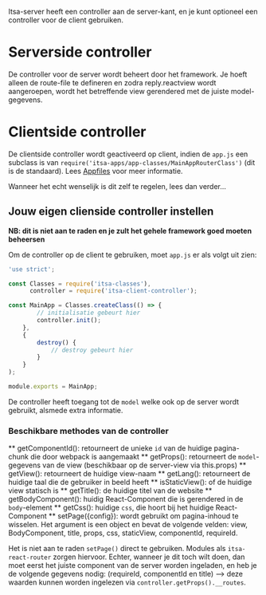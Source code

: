 Itsa-server heeft een controller aan de server-kant, en je kunt optioneel een controller voor de client gebruiken.

# Serverside controller

De controller voor de server wordt beheert door het framework. Je hoeft alleen de route-file te defineren en zodra reply.reactview wordt aangeroepen, wordt het betreffende view gerendered met de juiste model-gegevens.

# Clientside controller

De clientside controller wordt geactiveerd op client, indien de `app.js` een subclass is van `require('itsa-apps/app-classes/MainAppRouterClass')` (dit is de standaard). Lees [Appfiles](/appfile) voor meer informatie.

Wanneer het echt wenselijk is dit zelf te regelen, lees dan verder...

## Jouw eigen clienside controller instellen
**NB: dit is niet aan te raden en je zult het gehele framework goed moeten beheersen**

Om de controller op de client te gebruiken, moet `app.js` er als volgt uit zien:

```js
'use strict';

const Classes = require('itsa-classes'),
      controller = require('itsa-client-controller');

const MainApp = Classes.createClass(() => {
        // initialisatie gebeurt hier
        controller.init();
    },
    {
        destroy() {
            // destroy gebeurt hier
        }
    }
);

module.exports = MainApp;
```

De controller heeft toegang tot de `model` welke ook op de server wordt gebruikt, alsmede extra informatie.

### Beschikbare methodes van de controller

** getComponentId(): retourneert de unieke `id` van de huidige pagina-chunk die door webpack is aangemaakt
** getProps(): retourneert de `model`-gegevens van de view (beschikbaar op de server-view via this.props)
** getView(): retourneert de huidige view-naam
** getLang(): retourneert de huidige taal die de gebruiker in beeld heeft
** isStaticView(): of de huidige view statisch is
** getTitle(): de huidige titel van de website
** getBodyComponent(): huidig React-Component die is gerendered in de `body`-element
** getCss(): huidige `css`, die hoort bij het huidige React-Component
** setPage({config}): wordt gebruikt om pagina-inhoud te wisselen. Het argument is een object en bevat de volgende velden: view, BodyComponent, title, props, css, staticView, componentId, requireId.

Het is niet aan te raden `setPage()` direct te gebruiken. Modules als `itsa-react-router` zorgen hiervoor. Echter, wanneer je dit toch wilt doen, dan moet eerst het juiste component van de server worden ingeladen, en heb je de volgende gegevens nodig: (requireId, componentId en title) --> deze waarden kunnen worden ingelezen via `controller.getProps().__routes`.